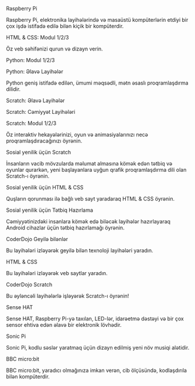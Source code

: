 Raspberry Pi

Raspberry Pi, elektronika layihələrində və masaüstü kompüterlərin etdiyi bir çox işdə istifadə edilə bilən kiçik bir kompüterdir.

HTML & CSS: Modul 1/2/3

Öz veb səhifənizi qurun və dizayn verin.

Python: Modul 1/2/3

Python: Əlavə Layihələr

Python geniş istifadə edilən, ümumi məqsədli, mətn əsaslı proqramlaşdırma dilidir.

Scratch: Əlavə Layihələr

Scratch: Cəmiyyət Layihələri

Scratch: Modul 1/2/3

Öz interaktiv hekayələrinizi, oyun və animasiyalarınızı necə proqramlaşdıracağınızı öyrənin.

Sosial yenilik üçün Scratch

İnsanların vacib mövzularda məlumat almasına kömək edən tətbiq və oyunlar qurarkən, yeni başlayanlara uyğun qrafik proqramlaşdırma dili olan Scratch-ı öyrənin.

Sosial yenilik üçün HTML & CSS

Quşların qorunması ilə bağlı veb sayt yaradaraq HTML & CSS öyrənin.

Sosial yenilik üçün Tətbiq Hazırlama

Cəmiyyətinizdəki insanlara kömək edə biləcək layihələr hazırlayaraq Android cihazlar üçün tətbiq hazırlamağı öyrənin.

CoderDojo Geyilə bilənlər

Bu layihələri izləyərək geyilə bilən texnoloji layihələri yaradın.

HTML & CSS

Bu layihələri izləyərək veb saytlar yaradın.

CoderDojo Scratch

Bu əyləncəli layihələrlə işləyərək Scratch-ı öyrənin!

Sense HAT

Sense HAT, Raspberry Pi-yə taxılan, LED-lər, idarəetmə dəstəyi və bir çox sensor ehtiva edən əlavə bir elektronik lövhədir.

Sonic Pi

Sonic Pi, kodlu səslər yaratmaq üçün dizayn edilmiş yeni növ musiqi alətidir.

BBC micro:bit

BBC micro:bit, yaradıcı olmağınıza imkan verən, cib ölçüsündə, kodlaşdırıla bilən kompüterdir.